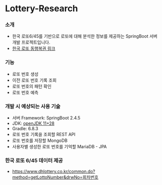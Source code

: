 # Lottery-Research

### 소개
- 한국 로또6/45를 기반으로 로또에 대해 분석한 정보를 제공하는 SpringBoot 서버 개발 프로젝트입니다.
- [한국 로또 동행복권 링크](https://dhlottery.co.kr/common.do?method=main)

### 기능
- 로또 번호 생성
- 이전 로또 번호 기록 조회
- 로또 번호의 패턴 확인
- 로또 번호 예측

### 개발 시 예샹되는 사용 기술
- 서버 Framework: SpringBoot 2.4.5
- JDK: [openJDK 11+28](https://jdk.java.net/java-se-ri/11)
- Gradle: 6.8.3
- 로또 번호 기록을 조회할 REST API
- 로또 번호를 저장할 MongoDB
- 사용자별 생성한 로또 번호를 기억할 MariaDB - JPA

### 한국 로또 6/45 데이터 제공
- https://www.dhlottery.co.kr/common.do?method=getLottoNumber&drwNo=회차번호
